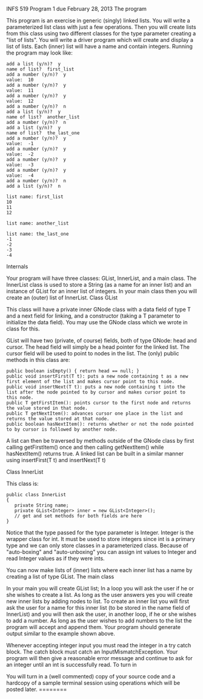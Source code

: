 
INFS 519
Program 1
due February 28, 2013
The program

This program is an exercise in generic (singly) linked lists. You will write a parameterized list class with just a few operations.
Then you will create lists from this class using two different classes for the type parameter creating a "list of lists".
You will write a driver program which will create and display a list of lists. Each (inner) list will have a name and contain integers.
Running the program may look like:


    add a list (y/n)?  y
    name of list?  first_list
    add a number (y/n)?  y
    value:  10
    add a number (y/n)?  y
    value:  11
    add a number (y/n)?  y
    value:  12
    add a number (y/n)?  n
    add a list (y/n)?  y
    name of list?  another_list
    add a number (y/n)?  n
    add a list (y/n)?  y
    name of list?  the_last_one
    add a number (y/n)?  y
    value:  -1
    add a number (y/n)?  y
    value:  -2
    add a number (y/n)?  y
    value:  -3
    add a number (y/n)?  y
    value:  -4
    add a number (y/n)?  n
    add a list (y/n)?  n

    list name: first_list
    10
    11
    12

    list name: another_list

    list name: the_last_one
    -1
    -2
    -3
    -4

Internals

Your program will have three classes: GList<T>, InnerList, and a main class. The InnerList class is used to store a String
 (as a name for an inner list) and an instance of GList<Integer> for an inner list of integers. In your main class then
 you will create an (outer) list of InnerList.
Class GList<T>

This class will have a private inner GNode<T> class with a data field of type T and a next field for linking, and a
constructor (taking a T parameter to initialize the data field). You may use the GNode<T> class which we wrote in class for this.

GList<T> will have two (private, of course) fields, both of type GNode<T>: head and cursor. The head field will simply
be a head pointer for the linked list. The cursor field will be used to point to nodes in the list. The (only) public methods in this class are:

    public boolean isEmpty() { return head == null; }
    public void insertFirst(T t): puts a new node containing t as a new first element of the list and makes cursor point to this node.
    public void insertNext(T t): puts a new node containing t into the list after the node pointed to by cursor and makes cursor point to this node.
    public T getFirstItem(): points cursor to the first node and returns the value stored in that node.
    public T getNextItem(): advances cursor one place in the list and returns the value stored at that node.
    public boolean hasNextItem(): returns whether or not the node pointed to by cursor is followed by another node.

A list can then be traversed by methods outside of the GNode<T> class by first calling getFirstItem() once and then calling getNextItem() while hasNextItem() returns true. A linked list can be built in a similar manner using insertFirst(T t) and insertNext(T t)

Class InnerList

This class is:


    public class InnerList
    {
       private String name;
       private GList<Integer> inner = new GList<Integer>();
       // get and set methods for both fields are here
    }

Notice that the type passed for the type parameter is Integer. Integer is the wrapper class for int. It must be used to store integers since int is a primary type and we can only store classes in a parameterized class. Because of "auto-boxing" and "auto-unboxing" you can assign int values to Integer and read Integer values as if they were ints.

You can now make lists of (inner) lists where each inner list has a name by creating a list of type GList<InnerList>.
The main class

In your main you will create GList<InnerList> list; In a loop you will ask the user if he or she wishes to create a list. As long as the user answers yes you will create new inner lists by adding nodes to list. To create an inner list you will first ask the user for a name for this inner list (to be stored in the name field of InnerList) and you will then ask the user, in another loop, if he or she wishes to add a number. As long as the user wishes to add numbers to the list the program will accept and append them. Your program should generate output similar to the example shown above.

Whenever accepting integer input you must read the integer in a try catch block. The catch block must catch an InputMismatchException. Your program will then give a reasonable error message and continue to ask for an integer until an int is successfully read.
To turn in

You will turn in a (well commented) copy of your source code and a hardcopy of a sample terminal session using operations which will be posted later. ========
